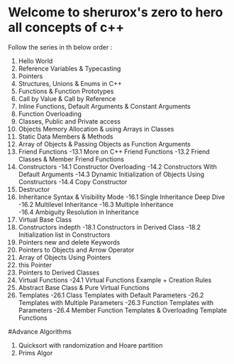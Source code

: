 # Welcome to sherurox's zero to hero all concepts of c++ 

Follow the series in th below order :

1.  Hello World
2.  Reference Variables & Typecasting
3.  Pointers
4.  Structures, Unions & Enums in C++
5.  Functions & Function Prototypes
6.  Call by Value & Call by Reference
7.  Inline Functions, Default Arguments & Constant Arguments
8.  Function Overloading
9.  Classes, Public and Private access
10. Objects Memory Allocation & using Arrays in Classes
11. Static Data Members & Methods
12. Array of Objects & Passing Objects as Function Arguments
13. Friend Functions
-13.1 More on C++ Friend Functions
-13.2 Friend Classes & Member Friend Functions
14. Constructors 
-14.1 Constructor Overloading
-14.2 Constructors With Default Arguments
-14.3 Dynamic Initialization of Objects Using Constructors
-14.4 Copy Constructor
15. Destructor
16. Inheritance Syntax & Visibility Mode
-16.1 Single Inheritance Deep Dive
-16.2 Multilevel Inheritance
-16.3 Multiple Inheritance    
-16.4 Ambiguity Resolution in Inheritance
17. Virtual Base Class
18. Constructors indepth
-18.1 Constructors in Derived Class
-18.2 Initialization list in Constructors
19. Pointers new and delete Keywords
20. Pointers to Objects and Arrow Operator
21. Array of Objects Using Pointers
22. this Pointer
23. Pointers to Derived Classes
24. Virtual Functions
-24.1 Virtual Functions Example + Creation Rules 
25. Abstract Base Class & Pure Virtual Functions
26. Templates
-26.1 Class Templates with Default Parameters
-26.2 Templates with Multiple Parameters
-26.3 Function Templates with Parameters
-26.4 Member Function Templates & Overloading Template Functions

#Advance Algorithms

1. Quicksort with randomization and Hoare partition
2. Prims Algor
